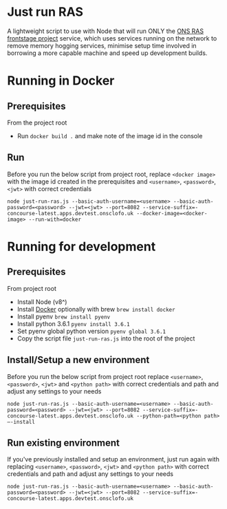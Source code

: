 Just run RAS
============
A lightweight script to use with Node that will run ONLY the 
[ONS RAS frontstage project](https://github.com/ONSdigital/ras-frontstage) service, which uses services 
running on the network to remove memory hogging services, minimise setup time 
involved in borrowing a more capable machine and speed up development builds.



Running in Docker
=================

Prerequisites
-------------
From the project root
* Run `docker build .` and make note of the image id in the console

Run
---
Before you run the below script from project root, replace `<docker image>` with 
the image id created in the prerequisites and `<username>`, `<password>`, `<jwt>` with 
correct credentials
```
node just-run-ras.js --basic-auth-username=<username> --basic-auth-password=<password> --jwt=<jwt> --port=8082 --service-suffix=-concourse-latest.apps.devtest.onsclofo.uk --docker-image=<docker-image> --run-with=docker
```



Running for development
=======================

Prerequisites
-------------
From project root
* Install Node (v8^)
* Install [Docker](https://www.docker.com/) optionally with brew ```brew install docker```
* Install pyenv `brew install pyenv`
* Install python 3.6.1 `pyenv install 3.6.1`
* Set pyenv global python version `pyenv global 3.6.1`
* Copy the script file `just-run-ras.js` into the root of the project

Install/Setup a new environment
--------------
Before you run the below script from project root replace `<username>`, `<password>`, `<jwt>` and `<python path>` with correct credentials and path and adjust any settings to your needs
```
node just-run-ras.js --basic-auth-username=<username> --basic-auth-password=<password> --jwt=<jwt> --port=8082 --service-suffix=-concourse-latest.apps.devtest.onsclofo.uk --python-path=<python path> —-install
```

Run existing environment
------------------------
If you've previously installed and setup an environment, just run again with
replacing `<username>`, `<password>`, `<jwt>` and `<python path>` with correct 
credentials and path and adjust any settings to your needs
```
node just-run-ras.js --basic-auth-username=<username> --basic-auth-password=<password> --jwt=<jwt> --port=8082 --service-suffix=-concourse-latest.apps.devtest.onsclofo.uk
```
